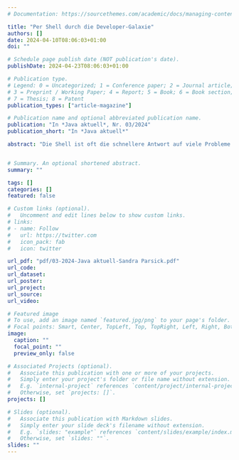 ```yaml
---
# Documentation: https://sourcethemes.com/academic/docs/managing-content/

title: "Per Shell durch die Developer-Galaxie"
authors: []
date: 2024-04-10T08:06:03+01:00
doi: ""

# Schedule page publish date (NOT publication's date).
publishDate: 2024-04-23T08:06:03+01:00

# Publication type.
# Legend: 0 = Uncategorized; 1 = Conference paper; 2 = Journal article;
# 3 = Preprint / Working Paper; 4 = Report; 5 = Book; 6 = Book section;
# 7 = Thesis; 8 = Patent
publication_types: ["article-magazine"]

# Publication name and optional abbreviated publication name.
publication: "In *Java aktuell*, Nr. 03/2024"
publication_short: "In *Java aktuell*"

abstract: "Die Shell ist oft die schnellere Antwort auf viele Probleme im Developer-Alltag. Dennoch meiden viele Techies die Shell aus unterschiedlichen Gründen. Dieser Artikel gibt einen schnellen und opinionated Shell-Einstieg, angefangen mit einem Überblick über Terminals und Shells bis hin zu Programmen für die Kommandozeile, die im Entwicklungsalltag helfen können."


# Summary. An optional shortened abstract.
summary: ""

tags: []
categories: []
featured: false

# Custom links (optional).
#   Uncomment and edit lines below to show custom links.
# links:
# - name: Follow
#   url: https://twitter.com
#   icon_pack: fab
#   icon: twitter

url_pdf: "pdf/03-2024-Java aktuell-Sandra Parsick.pdf"
url_code:
url_dataset:
url_poster:
url_project:
url_source:
url_video:

# Featured image
# To use, add an image named `featured.jpg/png` to your page's folder.
# Focal points: Smart, Center, TopLeft, Top, TopRight, Left, Right, BottomLeft, Bottom, BottomRight.
image:
  caption: ""
  focal_point: ""
  preview_only: false

# Associated Projects (optional).
#   Associate this publication with one or more of your projects.
#   Simply enter your project's folder or file name without extension.
#   E.g. `internal-project` references `content/project/internal-project/index.md`.
#   Otherwise, set `projects: []`.
projects: []

# Slides (optional).
#   Associate this publication with Markdown slides.
#   Simply enter your slide deck's filename without extension.
#   E.g. `slides: "example"` references `content/slides/example/index.md`.
#   Otherwise, set `slides: ""`.
slides: ""
---
```


